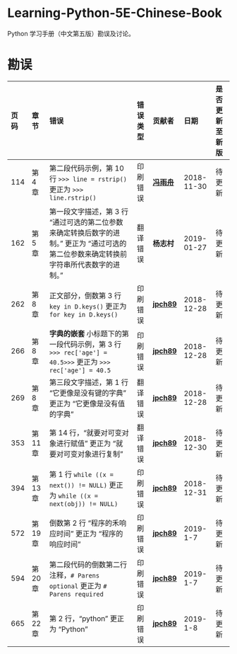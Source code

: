 # Learning-Python-5E-Chinese-Book

Python 学习手册（中文第五版）勘误及讨论。

# 勘误

| 页码 | 章节   | 错误                                                                      | 错误类型 | 贡献者                                    | 日期       | 是否更新至新版 |
| :--- | :----- | :------------------------------------------------------------------------ | :------- | :---------------------------------------- | :--------- | :------------- |
| 114  | 第 4 章 | 第二段代码示例，第 10 行 `>>> line = rstrip()` 更正为 `>>> line.rstrip()` | 印刷错误 | [**冯雨舟**](https://github.com/fuerzhou) | 2018-11-30 | 待更新         |
| 162  | 第 5 章 | 第一段文字描述，第 3 行 “通过可选的第二位参数来确定转换后数字的进制。” 更正为 “通过可选的第二位参数来确定转换前字符串所代表数字的进制。” | 翻译错误 | **杨志村** | 2019-01-27 | 待更新         |
| 262 | 第 8 章 | 正文部分，倒数第 3 行 `key in D.keys()` 更正为 `for key in D.keys()` | 印刷错误 | [**jpch89**](https://github.com/jpch89) | 2018-12-28 | 待更新 |
| 266 | 第 8 章 | **字典的嵌套** 小标题下的第一段代码示例，第 3 行 `>>> rec['age'] = 40.5>>>` 更正为 `>>> rec['age'] = 40.5` | 印刷错误 | [**jpch89**](https://github.com/jpch89) | 2018-12-28 | 待更新 |
| 269 | 第 8 章 | 第三段文字描述，第 1 行 “它更像是没有键的字典” 更正为 “它更像是没有值的字典” | 翻译错误 | [**jpch89**](https://github.com/jpch89) | 2018-12-28 | 待更新 |
| 353 | 第 11 章 | 第 14 行，“就要对可变对象进行赋值” 更正为 “就要对可变对象进行复制” | 翻译错误 | [**jpch89**](https://github.com/jpch89) | 2018-12-30 | 待更新 |
| 394 | 第 13 章 | 第 1 行 `while ((x = next()) != NULL)` 更正为 `while ((x = next(obj)) != NULL)` | 印刷错误 | [**jpch89**](https://github.com/jpch89) | 2018-12-31 | 待更新 |
| 572 | 第 19 章 | 倒数第 2 行 “程序的禾响应时间” 更正为 “程序的响应时间” | 印刷错误 | [**jpch89**](https://github.com/jpch89) | 2019-1-7 | 待更新 |
| 594 | 第 20 章 | 第二段代码的倒数第二行注释，`# Parens optional` 更正为 `# Parens required` | 印刷错误 | [**jpch89**](https://github.com/jpch89) | 2019-1-7 | 待更新 |
| 665 | 第 22 章 | 第 2 行，“python” 更正为 “Python” | 印刷错误 | [**jpch89**](https://github.com/jpch89) | 2019-1-8 | 待更新 |
